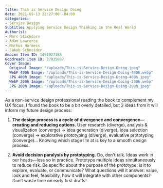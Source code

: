 ```yaml
---
title: This is Service Design Doing
date: 2021-09-13 22:27:00 -04:00
categories:
- Service Design
Subtitle: Applying Service Design Thinking in the Real World
Author(s):
- Marc Stickdorn
- Adam Lawrence
- Markus Hormess
- Jakob Schneider
Amazon Item ID: 1491927186
Goodreads Item ID: 37935807
Cover Image:
  Original Image: "/uploads/This-is-Service-Design-Doing.jpeg"
  WebP 400h Image: "/uploads/This-is-Service-Design-Doing-400h.webp"
  JPG 400h Image: "/uploads/This-is-Service-Design-Doing-400h.jpeg"
  WebP 200h Image: "/uploads/This-is-Service-Design-Doing-200h.webp"
  JPG 200h Image: "/uploads/This-is-Service-Design-Doing-200h.jpeg"
---
```


As a non-service design professional reading the book to complement my UX focus, I found the book to be a bit overly detailed, but 2 ideas from it will inform my future design process:

1. **The design process is a cycle of divergence and convergence—creating and reducing options.** User research (diverge), analysis & visualization (converge) → idea generation (diverge), idea selection (converge) → explorative prototyping (diverge), evaluative prototyping (converge)… Knowing which stage I’m at is key to a smooth design process.

2. **Avoid decision paralysis by prototyping.** Do, don't talk. Ideas work in our heads—less so in practice. Prototype multiple ideas simultaneously to reduce risk. Be specific about the purpose of the prototype: is it to explore, evaluate, or communicate? What questions will it answer: value, look and feel, feasibility, how it will integrate with other components? Don’t waste time on early first drafts!